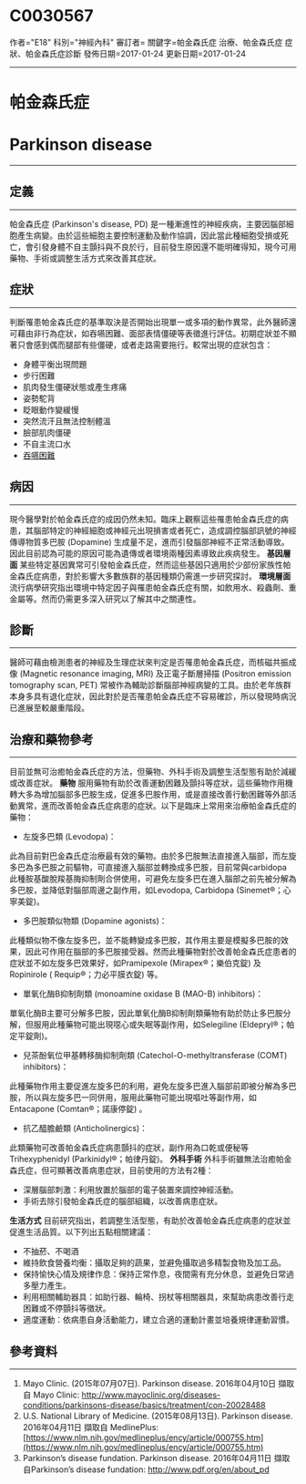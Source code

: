 # C0030567
作者="E18"
科別="神經內科"
審訂者=
關鍵字=帕金森氏症 治療、帕金森氏症 症狀、帕金森氏症診斷
發佈日期=2017-01-24
更新日期=2017-01-24

----------
# 帕金森氏症
# Parkinson disease
----------
## 定義
----------

帕金森氏症 (Parkinson's disease, PD) 是一種漸進性的神經疾病，主要因腦部細胞產生病變。由於這些細胞主要控制運動及動作協調，因此當此種細胞受損或死亡，會引發身體不自主顫抖與不良於行，目前發生原因還不能明確得知，現今可用藥物、手術或調整生活方式來改善其症狀。

## 症狀
----------

判斷罹患帕金森氏症的基準取決是否開始出現單一或多項的動作異常，此外醫師還可藉由非行為症狀，如吞嚥困難、面部表情僵硬等表徵進行評估。初期症狀並不顯著只會感到偶而腿部有些僵硬，或者走路需要拖行。較常出現的症狀包含：

- 身體平衡出現問題
- 步行困難
- 肌肉發生僵硬狀態或產生疼痛
- 姿勢駝背
- 眨眼動作變緩慢
- 突然流汗且無法控制體溫
- 臉部肌肉僵硬
- 不自主流口水
- [吞嚥困難](C0011168)
## 病因
----------

現今醫學對於帕金森氏症的成因仍然未知。臨床上觀察這些罹患帕金森氏症的病患，其腦部特定的神經細胞或神經元出現損害或者死亡，造成調控腦部訊號的神經傳導物質多巴胺 (Dopamine) 生成量不足，進而引發腦部神經不正常活動導致。因此目前認為可能的原因可能為遺傳或者環境兩種因素導致此疾病發生。
**基因層面**
某些特定基因異常可引發帕金森氏症，然而這些基因只適用於少部份家族性帕金森氏症病患，對於影響大多數族群的基因種類仍需進一步研究探討。
**環境層面**
流行病學研究指出環境中特定因子與罹患帕金森氏症有關，如飲用水、殺蟲劑、重金屬等。然而仍需更多深入研究以了解其中之關連性。

## 診斷
----------

醫師可藉由檢測患者的神經及生理症狀來判定是否罹患帕金森氏症，而核磁共振成像 (Magnetic resonance imaging, MRI) 及正電子斷層掃描 (Positron emission tomography scan, PET) 常被作為輔助診斷腦部神經病變的工具。由於老年族群本身多具有退化症狀，因此對於是否罹患帕金森氏症不容易確診，所以發現時病況已進展至較嚴重階段。

## 治療和藥物參考
----------

目前並無可治癒帕金森氏症的方法，但藥物、外科手術及調整生活型態有助於減緩或改善症狀。
**藥物**
服用藥物有助於改善運動困難及顫抖等症狀，這些藥物作用機轉大多為增加腦部多巴胺生成，促進多巴胺作用，或是直接改善行動困難等外部活動異常，進而改善帕金森氏症病患的症狀。以下是臨床上常用來治療帕金森氏症的藥物：

- 左旋多巴類 (Levodopa)：

此為目前對巴金森氏症治療最有效的藥物。由於多巴胺無法直接進入腦部，而左旋多巴為多巴胺之前驅物，可直接進入腦部並轉換成多巴胺，目前常與carbidopa 此種胺基酸脫羧基脢抑制劑合併使用，可避免左旋多巴在進入腦部之前先被分解為多巴胺，並降低對腦部周邊之副作用，如Levodopa, Carbidopa (Sinemet®；心寧美錠)。

- 多巴胺類似物類 (Dopamine agonists)：

此種類似物不像左旋多巴，並不能轉變成多巴胺，其作用主要是模擬多巴胺的效果，因此可作用在腦部的多巴胺接受器。然而此種藥物對於改善帕金森氏症患者的症狀並不如左旋多巴效果好，如Pramipexole (Mirapex®；樂伯克錠) 及Ropinirole ( Requip®；力必平膜衣錠) 等。

- 單氧化酶B抑制劑類 (monoamine oxidase B (MAO-B) inhibitors)：

單氧化酶B主要可分解多巴胺，因此單氧化酶B抑制劑類藥物有助於防止多巴胺分解，但服用此種藥物可能出現噁心或失眠等副作用，如Selegiline (Eldepryl®；帕定平錠劑)。

- 兒茶酚氧位甲基轉移酶抑制劑類 (Catechol-O-methyltransferase (COMT) inhibitors)：

此種藥物作用主要促進左旋多巴的利用，避免左旋多巴進入腦部前即被分解為多巴胺，所以與左旋多巴一同併用，服用此藥物可能出現嘔吐等副作用，如Entacapone (Comtan®；諾康停錠) 。

- 抗乙醯膽鹼類 (Anticholinergics)：

此類藥物可改善帕金森氏症病患顫抖的症狀，副作用為口乾或便秘等Trihexyphenidyl (Parkinidyl®；帕律丹錠)。 
**外科手術**
外科手術雖無法治癒帕金森氏症，但可顯著改善病患症狀，目前使用的方法有2種：

- 深層腦部刺激：利用放置於腦部的電子裝置來調控神經活動。
- 手術去除引發帕金森氏症的腦部組織，以改善病患症狀。

**生活方式**
目前研究指出，若調整生活型態，有助於改善帕金森氏症病患的症狀並促進生活品質。以下列出五點相關建議：

- 不抽菸、不喝酒
- 維持飲食營養均衡：攝取足夠的蔬果，並避免攝取過多精製食物及加工品。
- 保持愉快心情及規律作息：保持正常作息，夜間需有充分休息，並避免日常過多壓力產生。
- 利用相關輔助器具：如助行器、輪椅、拐杖等相關器具，來幫助病患改善行走困難或不停顫抖等徵狀。
- 適度運動：依病患自身活動能力，建立合適的運動計畫並培養規律運動習慣。
## 參考資料
----------
1. Mayo Clinic. (2015年07月07日). Parkinson disease. 2016年04月10日 擷取自 Mayo Clinic: 
  http://www.mayoclinic.org/diseases-conditions/parkinsons-disease/basics/treatment/con-20028488
2. U.S. National Library of Medicine. (2015年08月13日). Parkinson disease. 2016年04月11日 擷取自 MedlinePlus: 
  [https://www.nlm.nih.gov/medlineplus/ency/article/000755.htm](https://www.nlm.nih.gov/medlineplus/ency/article/000755.htm)
3. Parkinson’s disease fundation. Parkinson disease. 2016年04月11日 擷取自Parkinson’s disease fundation: 
  http://www.pdf.org/en/about_pd

